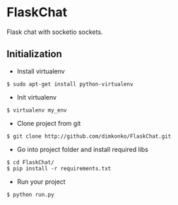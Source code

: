 FlaskChat
=========

Flask chat with socketio sockets.

## Initialization

* Install virtualenv

`$ sudo apt-get install python-virtualenv`

* Init virtualenv

`$ virtualenv my_env`

* Clone project from git

`$ git clone http://github.com/dimkonko/FlaskChat.git`

* Go into project folder and install required libs

```
$ cd FlaskChat/ 
$ pip install -r requirements.txt
```

* Run your project

`$ python run.py`
